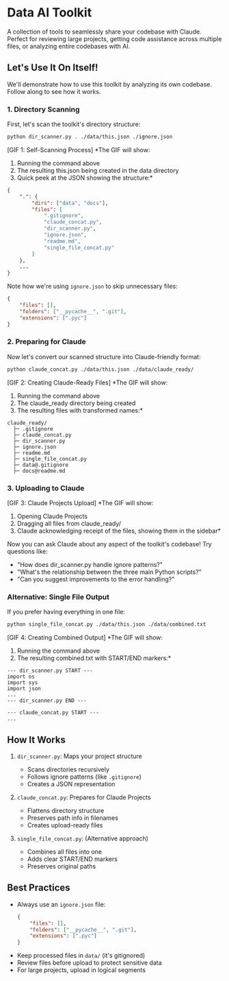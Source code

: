 # Data AI Toolkit

A collection of tools to seamlessly share your codebase with Claude. Perfect for reviewing large projects, getting code assistance across multiple files, or analyzing entire codebases with AI.

## Let's Use It On Itself!

We'll demonstrate how to use this toolkit by analyzing its own codebase. Follow along to see how it works.

### 1. Directory Scanning

First, let's scan the toolkit's directory structure:

```bash
python dir_scanner.py . ./data/this.json ./ignore.json
```

[GIF 1: Self-Scanning Process]
*The GIF will show:
1. Running the command above
2. The resulting this.json being created in the data directory
3. Quick peek at the JSON showing the structure:*
```json
{
    ".": {
        "dirs": ["data", "docs"],
        "files": [
            ".gitignore",
            "claude_concat.py",
            "dir_scanner.py",
            "ignore.json",
            "readme.md",
            "single_file_concat.py"
        ]
    },
    ...
}
```

Note how we're using `ignore.json` to skip unnecessary files:
```json
{
    "files": [],
    "folders": ["__pycache__", ".git"],
    "extensions": [".pyc"]
}
```

### 2. Preparing for Claude

Now let's convert our scanned structure into Claude-friendly format:

```bash
python claude_concat.py ./data/this.json ./data/claude_ready/
```

[GIF 2: Creating Claude-Ready Files]
*The GIF will show:
1. Running the command above
2. The claude_ready directory being created
3. The resulting files with transformed names:*
```
claude_ready/
  ├─ .gitignore
  ├─ claude_concat.py
  ├─ dir_scanner.py
  ├─ ignore.json
  ├─ readme.md
  ├─ single_file_concat.py
  ├─ data@.gitignore
  ├─ docs@readme.md
```

### 3. Uploading to Claude

[GIF 3: Claude Projects Upload]
*The GIF will show:
1. Opening Claude Projects
2. Dragging all files from claude_ready/
3. Claude acknowledging receipt of the files, showing them in the sidebar*

Now you can ask Claude about any aspect of the toolkit's codebase! Try questions like:
- "How does dir_scanner.py handle ignore patterns?"
- "What's the relationship between the three main Python scripts?"
- "Can you suggest improvements to the error handling?"

### Alternative: Single File Output

If you prefer having everything in one file:

```bash
python single_file_concat.py ./data/this.json ./data/combined.txt
```

[GIF 4: Creating Combined Output]
*The GIF will show:
1. Running the command above
2. The resulting combined.txt with START/END markers:*
```
--- dir_scanner.py START ---
import os
import sys
import json
...
--- dir_scanner.py END ---

--- claude_concat.py START ---
...
```

## How It Works

1. `dir_scanner.py`: Maps your project structure
   - Scans directories recursively
   - Follows ignore patterns (like `.gitignore`)
   - Creates a JSON representation

2. `claude_concat.py`: Prepares for Claude Projects
   - Flattens directory structure
   - Preserves path info in filenames
   - Creates upload-ready files

3. `single_file_concat.py`: (Alternative approach)
   - Combines all files into one
   - Adds clear START/END markers
   - Preserves original paths

## Best Practices

- Always use an `ignore.json` file:
  ```json
  {
      "files": [],
      "folders": ["__pycache__", ".git"],
      "extensions": [".pyc"]
  }
  ```
- Keep processed files in `data/` (it's gitignored)
- Review files before upload to protect sensitive data
- For large projects, upload in logical segments

